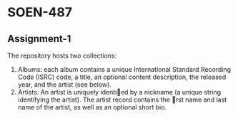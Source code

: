 # SOEN-487

## Assignment-1
The repository hosts two collections:
1. Albums: each album contains a unique International Standard Recording Code (ISRC)
code, a title, an optional content description, the released year, and the artist (see
below).
2. Artists: An artist is uniquely identied by a nickname (a unique string identifying the
artist). The artist record contains the rst name and last name of the artist, as well
as an optional short bio.
